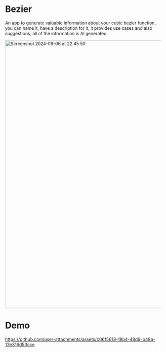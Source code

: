 
# Bezier
An app to generate valuable information about your cubic bezier function, you can name it, have a description for it, it provides use cases and also suggestions, all of the information is AI generated.

<img width="864" alt="Screenshot 2024-08-06 at 22 45 50" src="https://github.com/user-attachments/assets/4ea26690-0e94-4a74-a8f6-15203385e033">

# Demo

https://github.com/user-attachments/assets/c06f5613-18b4-48d9-b48a-13e316d53cce

